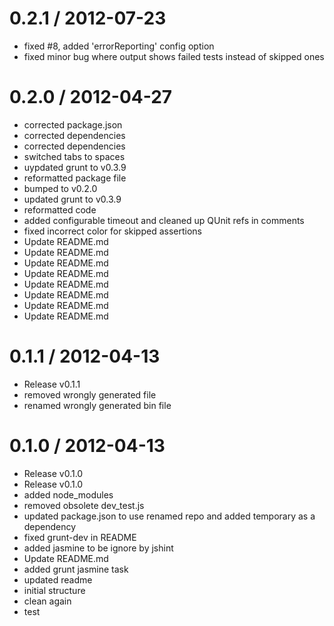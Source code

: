 
0.2.1 / 2012-07-23 
==================

  * fixed #8, added 'errorReporting' config option
  * fixed minor bug where output shows failed tests instead of skipped ones

0.2.0 / 2012-04-27 
==================

  * corrected package.json
  * corrected dependencies
  * corrected dependencies
  * switched tabs to spaces
  * uypdated grunt to v0.3.9
  * reformatted package file
  * bumped to v0.2.0
  * updated grunt to v0.3.9
  * reformatted code
  * added configurable timeout and cleaned up QUnit refs in comments
  * fixed incorrect color for skipped assertions
  * Update README.md
  * Update README.md
  * Update README.md
  * Update README.md
  * Update README.md
  * Update README.md
  * Update README.md
  * Update README.md
  
0.1.1 / 2012-04-13 
==================

  * Release v0.1.1
  * removed wrongly generated file
  * renamed wrongly generated bin file
  
0.1.0 / 2012-04-13 
==================

  * Release v0.1.0
  * Release v0.1.0
  * added node_modules
  * removed obsolete dev_test.js
  * updated package.json to use renamed repo and added temporary as a dependency
  * fixed grunt-dev in README
  * added jasmine to be ignore by jshint
  * Update README.md
  * added grunt jasmine task
  * updated readme
  * initial structure
  * clean again
  * test
